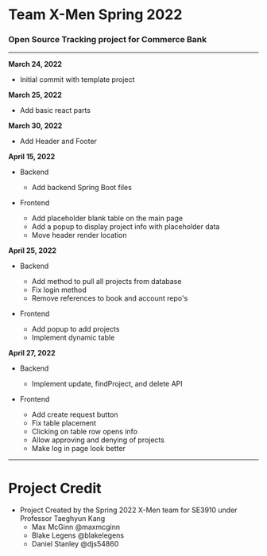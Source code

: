 # **Team X-Men Spring 2022**
### Open Source Tracking project for Commerce Bank
-----------------------------------------------------
**March 24, 2022**
- Initial commit with template project

**March 25, 2022** 
- Add basic react parts

**March 30, 2022**
- Add Header and Footer

**April 15, 2022**
- Backend
    - Add backend Spring Boot files

- Frontend
    - Add placeholder blank table on the main page
    - Add a popup to display project info with placeholder data
    - Move header render location

**April 25, 2022**
- Backend
    - Add method to pull all projects from database
    - Fix login method
    - Remove references to book and account repo's

- Frontend
    - Add popup to add projects
    - Implement dynamic table

**April 27, 2022**
- Backend
  - Implement update, findProject, and delete API

- Frontend
  - Add create request button
  - Fix table placement
  - Clicking on table row opens info
  - Allow approving and denying of projects
  - Make log in page look better
-----------------------------------------------------
# Project Credit
- Project Created by the Spring 2022 X-Men team for SE3910 under Professor Taeghyun Kang
  - Max McGinn @maxmcginn
  - Blake Legens @blakelegens
  - Daniel Stanley @djs54860

